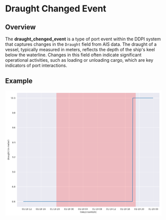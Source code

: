 # Draught Changed Event

## Overview

The **draught_chenged_event** is a type of port event within the DDPI system that captures changes in the `Draught` field from AIS data. The draught of a vessel, typically measured in meters, reflects the depth of the ship's keel below the waterline. Changes in this field often indicate significant operational activities, such as loading or unloading cargo, which are key indicators of port interactions.

## Example
![ais heatmap](../../static/images/draught.png)
